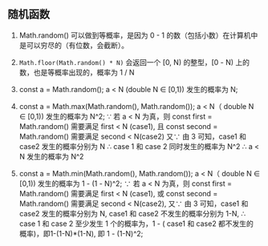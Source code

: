 ## 随机函数
1. Math.random() 可以做到等概率，是因为 0 - 1 的数（包括小数）在计算机中是可以穷尽的（有位数，会截断）。

2. ```Math.floor(Math.random() * N)``` 会返回一个 [0, N) 的整型，[0 - N) 上的数，也是等概率出现的，概率为 1 / N

3. const a = Math.random(); a < N (double N ∈ [0,1)) 发生的概率为 N;

4. const a = Math.max(Math.random(), Math.random()); a < N（ double N ∈ [0,1)) 发生的概率为 N^2; 
∵ 若 a < N 为真，则 const first = Math.random() 需要满足 first < N (case1), 且 const second = Math.random() 需要满足 second < N(case2)
又∵ 由 3 可知，case1 和 case2 发生的概率分别为 N
∴ case 1 和 case 2 同时发生的概率为 N^2
∴ a < N 发生的概率为 N^2

5. const a = Math.min(Math.random(), Math.random()); a < N（ double N ∈ [0,1)) 发生的概率为 1 - (1 - N)^2; 
∵ 若 a < N 为真，则 const first = Math.random() 需要满足 first < N (case1), 或 const second = Math.random() 需要满足 second < N(case2),
又∵ 由 3 可知，case1 和 case2 发生的概率分别为 N, case1 和 case2 不发生的概率分别为 1-N,
∴ case 1 和 case 2 至少发生 1 个的概率为，1 - ( case1 和 case2 都不发生的概率)，即1-(1-N)*(1-N), 即 1 - (1-N)^2;
